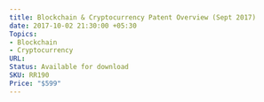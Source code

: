 ```yaml
---
title: Blockchain & Cryptocurrency Patent Overview (Sept 2017)
date: 2017-10-02 21:30:00 +05:30
Topics:
- Blockchain
- Cryptocurrency
URL: 
Status: Available for download
SKU: RR190
Price: "$599"
---
```


